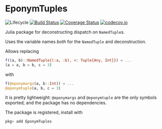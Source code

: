 # EponymTuples

![Lifecycle](https://img.shields.io/badge/lifecycle-experimental-orange.svg)
[![Build Status](https://travis-ci.org/tpapp/EponymTuples.jl.svg?branch=master)](https://travis-ci.org/tpapp/EponymTuples.jl)
[![Coverage Status](https://coveralls.io/repos/tpapp/EponymTuples.jl/badge.svg?branch=master&service=github)](https://coveralls.io/github/tpapp/EponymTuples.jl?branch=master)
[![codecov.io](http://codecov.io/github/tpapp/EponymTuples.jl/coverage.svg?branch=master)](http://codecov.io/github/tpapp/EponymTuples.jl?branch=master)

Julia package for deconstructing dispatch on `NamedTuple`s.

Uses the variable names *both* for the `NamedTuple` and deconstruction.

Allows replacing

```julia
f((a, b)::NamedTuple{(:a, :b), <: Tuple{Any, Int}}) = ...
(a = a, b = b, c = 3)
```

with

```julia
f(@eponymargs(a, b::Int)) = ...
@eponymtuple(a, b, c = 3)
```

It is pretty lightweight: `@eponymargs` and `@eponymtuple` are the only symbols exported; and the package has no dependencies.

The package is registered, install with
```julia
pkg> add EponymTuples
```
